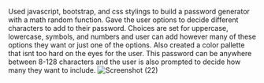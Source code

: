 Used javascript, bootstrap, and css stylings to build a password generator with a math random function. Gave the user options to decide different characters to add to their password. Choices are set for uppercase, lowercase, symbols, and numbers and user can add however many of these options they want or just one of the options. Also created a color pallette that isnt too hard on the eyes for the user. This password can be anywhere between 8-128 characters and the user is also prompted to decide how many they want to include.
![Screenshot (22)](https://user-images.githubusercontent.com/93616520/141610792-00362a15-7bb7-4a45-aa54-9151b9287ece.png)
